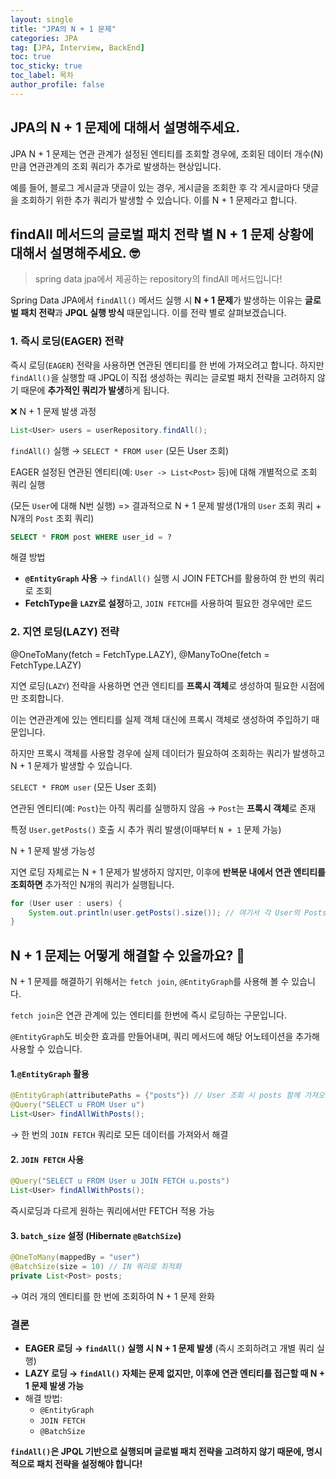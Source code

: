 ```yaml
---
layout: single
title: "JPA의 N + 1 문제"
categories: JPA
tag: [JPA, Interview, BackEnd]
toc: true
toc_sticky: true
toc_label: 목차
author_profile: false
---
```


## JPA의 N + 1 문제에 대해서 설명해주세요.

JPA N + 1 문제는 연관 관계가 설정된 엔티티를 조회할 경우에, 조회된 데이터 개수(N)만큼 연관관계의 조회 쿼리가 추가로 발생하는 현상입니다.

예를 들어, 블로그 게시글과 댓글이 있는 경우, 게시글을 조회한 후 각 게시글마다 댓글을 조회하기 위한 추가 쿼리가 발생할 수 있습니다. 이를 N + 1 문제라고 합니다.

## findAll 메서드의 글로벌 패치 전략 별 N + 1 문제 상황에 대해서 설명해주세요. 🤓

> spring data jpa에서 제공하는 repository의 findAll 메서드입니다!

Spring Data JPA에서 `findAll()` 메서드 실행 시 **N + 1 문제**가 발생하는 이유는 **글로벌 패치 전략**과 **JPQL 실행 방식** 때문입니다. 이를 전략 별로 살펴보겠습니다.

### 1. **즉시 로딩(EAGER) 전략**

즉시 로딩(`EAGER`) 전략을 사용하면 연관된 엔티티를 한 번에 가져오려고 합니다. 하지만 `findAll()`을 실행할 때 JPQL이 직접 생성하는 쿼리는 글로벌 패치 전략을 고려하지 않기 때문에 **추가적인 쿼리가 발생**하게 됩니다.

❌ N + 1 문제 발생 과정

```java
List<User> users = userRepository.findAll(); 
```

`findAll()` 실행 → `SELECT * FROM user` (모든 User 조회)

EAGER 설정된 연관된 엔티티(예: `User -> List<Post>` 등)에 대해 개별적으로 조회 쿼리 실행

(모든 `User`에 대해 N번 실행) => 결과적으로 N + 1 문제 발생(1개의 `User` 조회 쿼리 + N개의 `Post` 조회 쿼리)

```sql
SELECT * FROM post WHERE user_id = ?
```

해결 방법

- **`@EntityGraph` 사용** → `findAll()` 실행 시 JOIN FETCH를 활용하여 한 번의 쿼리로 조회
- **FetchType을 `LAZY`로 설정**하고, `JOIN FETCH`를 사용하여 필요한 경우에만 로드

### 2. **지연 로딩(LAZY) 전략**

@OneToMany(fetch = FetchType.LAZY), @ManyToOne(fetch = FetchType.LAZY)

지연 로딩(`LAZY`) 전략을 사용하면 연관 엔티티를 **프록시 객체**로 생성하여 필요한 시점에만 조회합니다.

이는 연관관계에 있는 엔티티를 실제 객체 대신에 프록시 객체로 생성하여 주입하기 때문입니다.

하지만 프록시 객체를 사용할 경우에 실제 데이터가 필요하여 조회하는 쿼리가 발생하고 N + 1 문제가 발생할 수 있습니다.

`SELECT * FROM user` (모든 User 조회)

연관된 엔티티(예: `Post`)는 아직 쿼리를 실행하지 않음
 → `Post`는 **프록시 객체**로 존재

특정 `User.getPosts()` 호출 시 추가 쿼리 발생(이때부터 `N + 1` 문제 가능)

N + 1 문제 발생 가능성

지연 로딩 자체로는 N + 1 문제가 발생하지 않지만, 이후에 **반복문 내에서 연관 엔티티를 조회하면** 추가적인 N개의 쿼리가 실행됩니다.

```java
for (User user : users) {
    System.out.println(user.getPosts().size()); // 여기서 각 User의 Posts를 가져오면서 추가 쿼리 발생
}
```

## N + 1 문제는 어떻게 해결할 수 있을까요? 🤔

N + 1 문제를 해결하기 위해서는 `fetch join`, `@EntityGraph`를 사용해 볼 수 있습니다. 

`fetch join`은 연관 관계에 있는 엔티티를 한번에 즉시 로딩하는 구문입니다. 

`@EntityGraph`도 비슷한 효과를 만들어내며, 쿼리 메서드에 해당 어노테이션을 추가해 사용할 수 있습니다.

#### 1.`@EntityGraph` 활용

```java
@EntityGraph(attributePaths = {"posts"}) // User 조회 시 posts 함께 가져오기
@Query("SELECT u FROM User u")
List<User> findAllWithPosts();
```

→ 한 번의 `JOIN FETCH` 쿼리로 모든 데이터를 가져와서 해결

#### 2. `JOIN FETCH` 사용

```java
@Query("SELECT u FROM User u JOIN FETCH u.posts")
List<User> findAllWithPosts();
```

즉시로딩과 다르게 원하는 쿼리에서만 FETCH 적용 가능

#### 3. `batch_size` 설정 (Hibernate `@BatchSize`)

```java
@OneToMany(mappedBy = "user")
@BatchSize(size = 10) // IN 쿼리로 최적화
private List<Post> posts;
```

→ 여러 개의 엔티티를 한 번에 조회하여 N + 1 문제 완화



### 결론 

- **EAGER 로딩 → `findAll()` 실행 시 N + 1 문제 발생** (즉시 조회하려고 개별 쿼리 실행)
- **LAZY 로딩 → `findAll()` 자체는 문제 없지만, 이후에 연관 엔티티를 접근할 때 N + 1 문제 발생 가능**
- 해결 방법:
  - `@EntityGraph`
  - `JOIN FETCH`
  - `@BatchSize`

**`findAll()`은 JPQL 기반으로 실행되며 글로벌 패치 전략을 고려하지 않기 때문에, 명시적으로 패치 전략을 설정해야 합니다!**
